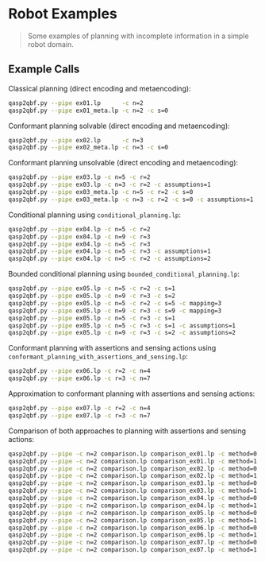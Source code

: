 # Robot Examples
> Some examples of planning with incomplete information in a simple robot domain.

## Example Calls

Classical planning (direct encoding and metaencoding):
```bash
qasp2qbf.py --pipe ex01.lp      -c n=2
qasp2qbf.py --pipe ex01_meta.lp -c n=2 -c s=0
```

Conformant planning solvable (direct encoding and metaencoding):
```bash
qasp2qbf.py --pipe ex02.lp      -c n=3
qasp2qbf.py --pipe ex02_meta.lp -c n=3 -c s=0
```

Conformant planning unsolvable (direct encoding and metaencoding):
```bash
qasp2qbf.py --pipe ex03.lp -c n=5 -c r=2
qasp2qbf.py --pipe ex03.lp -c n=3 -c r=2 -c assumptions=1
qasp2qbf.py --pipe ex03_meta.lp -c n=5 -c r=2 -c s=0
qasp2qbf.py --pipe ex03_meta.lp -c n=3 -c r=2 -c s=0 -c assumptions=1
```

Conditional planning using `conditional_planning.lp`:
```bash
qasp2qbf.py --pipe ex04.lp -c n=5 -c r=2
qasp2qbf.py --pipe ex04.lp -c n=9 -c r=3
qasp2qbf.py --pipe ex04.lp -c n=5 -c r=3
qasp2qbf.py --pipe ex04.lp -c n=5 -c r=3 -c assumptions=1
qasp2qbf.py --pipe ex04.lp -c n=5 -c r=2 -c assumptions=2
```

Bounded conditional planning using `bounded_conditional_planning.lp`:
```bash
qasp2qbf.py --pipe ex05.lp -c n=5 -c r=2 -c s=1
qasp2qbf.py --pipe ex05.lp -c n=9 -c r=3 -c s=2
qasp2qbf.py --pipe ex05.lp -c n=5 -c r=2 -c s=5 -c mapping=3
qasp2qbf.py --pipe ex05.lp -c n=9 -c r=3 -c s=9 -c mapping=3
qasp2qbf.py --pipe ex05.lp -c n=5 -c r=3 -c s=1
qasp2qbf.py --pipe ex05.lp -c n=5 -c r=3 -c s=1 -c assumptions=1
qasp2qbf.py --pipe ex05.lp -c n=9 -c r=3 -c s=2 -c assumptions=2
```

Conformant planning with assertions and sensing actions using
`conformant_planning_with_assertions_and_sensing.lp`:
```bash
qasp2qbf.py --pipe ex06.lp -c r=2 -c n=4
qasp2qbf.py --pipe ex06.lp -c r=3 -c n=7
```

Approximation to conformant planning with assertions and sensing actions:
```bash
qasp2qbf.py --pipe ex07.lp -c r=2 -c n=4
qasp2qbf.py --pipe ex07.lp -c r=3 -c n=7
```

Comparison of both approaches to planning with assertions and sensing actions:
```bash
qasp2qbf.py --pipe -c n=2 comparison.lp comparison_ex01.lp -c method=0
qasp2qbf.py --pipe -c n=2 comparison.lp comparison_ex01.lp -c method=1
qasp2qbf.py --pipe -c n=2 comparison.lp comparison_ex02.lp -c method=0
qasp2qbf.py --pipe -c n=2 comparison.lp comparison_ex02.lp -c method=1
qasp2qbf.py --pipe -c n=2 comparison.lp comparison_ex03.lp -c method=0
qasp2qbf.py --pipe -c n=2 comparison.lp comparison_ex03.lp -c method=1
qasp2qbf.py --pipe -c n=2 comparison.lp comparison_ex04.lp -c method=0
qasp2qbf.py --pipe -c n=2 comparison.lp comparison_ex04.lp -c method=1
qasp2qbf.py --pipe -c n=2 comparison.lp comparison_ex05.lp -c method=0
qasp2qbf.py --pipe -c n=2 comparison.lp comparison_ex05.lp -c method=1
qasp2qbf.py --pipe -c n=2 comparison.lp comparison_ex06.lp -c method=0
qasp2qbf.py --pipe -c n=2 comparison.lp comparison_ex06.lp -c method=1
qasp2qbf.py --pipe -c n=2 comparison.lp comparison_ex07.lp -c method=0
qasp2qbf.py --pipe -c n=2 comparison.lp comparison_ex07.lp -c method=1
```

